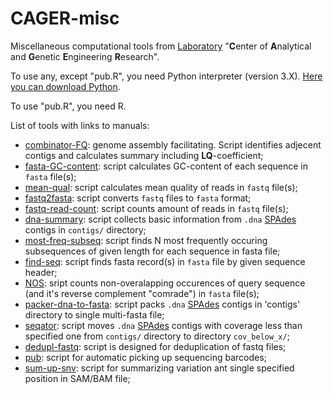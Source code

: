 # CAGER-misc

Miscellaneous computational tools from [Laboratory](http://mbio.bas-net.by/en/ob-institute/struktura-instituta/cagii/) "**C**enter of **A**nalytical and **G**enetic **E**ngineering **R**esearch".

To use any, except "pub.R", you need Python interpreter (version 3.X). [Here you can download Python](https://www.python.org/downloads/).

To use "pub.R", you need R.

List of tools with links to manuals:
- [combinator-FQ](https://www.github.com/masikol/cager-misc/wiki/combinator-FQ): genome assembly facilitating. Script identifies adjecent contigs and calculates summary including **LQ**-coefficient;
- [fasta-GC-content](https://www.github.com/masikol/cager-misc/wiki/fasta-GC-content): script calculates GC-content of each sequence in `fasta` file(s);
- [mean-qual](https://www.github.com/masikol/cager-misc/wiki/mean-qual): script calculates mean quality of reads in `fastq` file(s);
- [fastq2fasta](https://www.github.com/masikol/cager-misc/wiki/fastq2fasta): script converts `fastq` files to `fasta` format;
- [fastq-read-count](https://www.github.com/masikol/cager-misc/wiki/fastq-read-count): script counts amount of reads in `fastq` file(s);
- [dna-summary](https://www.github.com/masikol/cager-misc/wiki/dna-summary): script collects basic information from `.dna` [SPAdes](http://cab.spbu.ru/software/spades/) contigs in `contigs/` directory;
- [most-freq-subseq](https://www.github.com/masikol/cager-misc/wiki/most-freq-subseq): script finds N most frequently occuring subsequences of given length for each sequence in fasta file;
- [find-seq](https://www.github.com/masikol/cager-misc/wiki/find-seq): script finds fasta record(s) in `fasta` file by given sequence header;
- [NOS](https://www.github.com/masikol/cager-misc/wiki/NOS): sript counts non-overalapping occurences of query sequence (and it's reverse complement "comrade") in `fasta` file(s);
- [packer-dna-to-fasta](https://www.github.com/masikol/cager-misc/wiki/packer-dna-to-fasta): script packs `.dna` [SPAdes](http://cab.spbu.ru/software/spades/) contigs in 'contigs' directory to single multi-fasta file;
- [seqator](https://www.github.com/masikol/cager-misc/wiki/seqator): script moves `.dna` [SPAdes](http://cab.spbu.ru/software/spades/) contigs with coverage less than specified one from `contigs/` directory to directory `cov_below_x/`;
- [dedupl-fastq](https://www.github.com/masikol/cager-misc/wiki/dedupl-fastq): script is designed for deduplication of fastq files;
- [pub](https://www.github.com/masikol/cager-misc/wiki/pub): script for automatic picking up sequencing barcodes;
- [sum-up-snv](https://www.github.com/masikol/cager-misc/wiki/sum-up-snv): script for summarizing variation ant single specified position in SAM/BAM file;